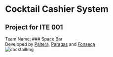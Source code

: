 # Cocktail Cashier System
Project for ITE 001
---
Team Name: ### Space Bar  
Developed by [Paltera], [Paragas] and [Fonseca]  
![cocktailImg](https://images.all-free-download.com/images/graphiclarge/cocktail_of_highdefinition_picture_five_166470.jpg)

[Paltera]: https://github.com/TokenSlot
[Fonseca]: https://github.com/iashiarii
[Paragas]: https://github.com/owel123
